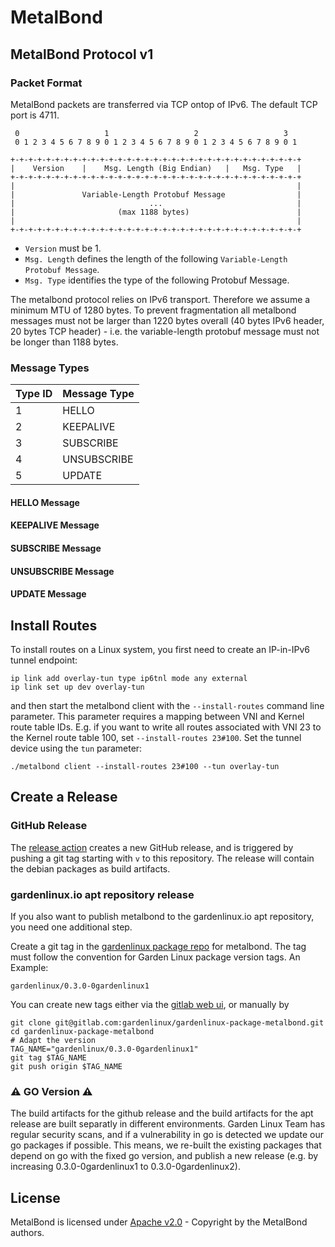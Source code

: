 MetalBond
=========

MetalBond Protocol v1
---------------------

### Packet Format

MetalBond packets are transferred via TCP ontop of IPv6. The default TCP port is 4711.

     0                   1                   2                   3
     0 1 2 3 4 5 6 7 8 9 0 1 2 3 4 5 6 7 8 9 0 1 2 3 4 5 6 7 8 9 0 1
    
    +-+-+-+-+-+-+-+-+-+-+-+-+-+-+-+-+-+-+-+-+-+-+-+-+-+-+-+-+-+-+-+-+
    |    Version    |    Msg. Length (Big Endian)   |   Msg. Type   |
    +-+-+-+-+-+-+-+-+-+-+-+-+-+-+-+-+-+-+-+-+-+-+-+-+-+-+-+-+-+-+-+-+
    |                                                               |
    |               Variable-Length Protobuf Message                |
    |                              ...                              |
    |                       (max 1188 bytes)                        |
    |                                                               |
    +-+-+-+-+-+-+-+-+-+-+-+-+-+-+-+-+-+-+-+-+-+-+-+-+-+-+-+-+-+-+-+-+

* `Version` must be 1.
* `Msg. Length` defines the length of the following `Variable-Length Protobuf Message`.
* `Msg. Type` identifies the type of the following Protobuf Message.

The metalbond protocol relies on IPv6 transport. Therefore we assume a minimum MTU of 1280 bytes. To prevent fragmentation all metalbond messages must not be larger than 1220 bytes overall (40 bytes IPv6 header, 20 bytes TCP header) - i.e. the variable-length protobuf message must not be longer than 1188 bytes.


### Message Types

| Type ID | Message Type |
|---------|--------------|
| 1       | HELLO        |
| 2       | KEEPALIVE    |
| 3       | SUBSCRIBE    |
| 4       | UNSUBSCRIBE  |
| 5       | UPDATE       |


#### HELLO Message


#### KEEPALIVE Message


#### SUBSCRIBE Message


#### UNSUBSCRIBE Message


#### UPDATE Message

Install Routes
--------------
To install routes on a Linux system, you first need to create an IP-in-IPv6 tunnel endpoint:

    ip link add overlay-tun type ip6tnl mode any external
    ip link set up dev overlay-tun

and then start the metalbond client with the `--install-routes` command line parameter. This parameter requires a mapping between VNI and Kernel route table IDs. E.g. if you want to write all routes associated with VNI 23 to the Kernel route table 100, set `--install-routes 23#100`.
Set the tunnel device using the `tun` parameter:

    ./metalbond client --install-routes 23#100 --tun overlay-tun

Create a Release
----------------

### GitHub Release 

The [release action](.github/workflows/release.yml) creates a new GitHub release, and is triggered by pushing a git tag starting with `v` to this repository.
The release will contain the debian packages as build artifacts. 

### gardenlinux.io apt repository release

If you also want to publish metalbond to the gardenlinux.io apt repository, you need one additional step. 

Create a git tag in the [gardenlinux package repo](https://gitlab.com/gardenlinux/gardenlinux-package-metalbond) for metalbond.
The tag must follow the convention for Garden Linux package version tags. An Example:
```
gardenlinux/0.3.0-0gardenlinux1
```

You can create new tags either via the [gitlab web ui](https://gitlab.com/gardenlinux/gardenlinux-package-metalbond/-/tags), or manually by

```
git clone git@gitlab.com:gardenlinux/gardenlinux-package-metalbond.git
cd gardenlinux-package-metalbond
# Adapt the version
TAG_NAME="gardenlinux/0.3.0-0gardenlinux1"
git tag $TAG_NAME
git push origin $TAG_NAME
```

### :warning: GO Version :warning:
The build artifacts for the github release and the build artifacts for the apt release are built separatly in different environments. 
Garden Linux Team has regular security scans, and if a vulnerability in go is detected we update our go packages if possible.
This means, we re-built the existing packages that depend on go with the fixed go version, and publish a new release 
(e.g. by increasing 0.3.0-0gardenlinux1 to 0.3.0-0gardenlinux2). 



License
-------
MetalBond is licensed under [Apache v2.0](LICENSE) - Copyright by the MetalBond authors.